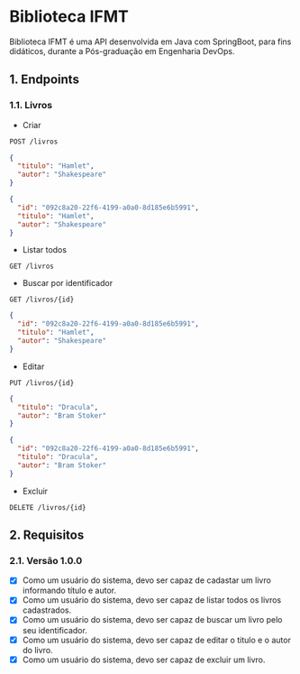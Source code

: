 # Biblioteca IFMT

Biblioteca IFMT é uma API desenvolvida em Java com SpringBoot, para fins didáticos, durante a Pós-graduação em Engenharia DevOps.

## 1. Endpoints

### 1.1. Livros

- Criar
```sh
POST /livros
```
```json
{
  "titulo": "Hamlet",
  "autor": "Shakespeare"
}
```
```json
{
  "id": "092c8a20-22f6-4199-a0a0-8d185e6b5991",
  "titulo": "Hamlet",
  "autor": "Shakespeare"
}
```
- Listar todos
```
GET /livros
```
- Buscar por identificador
```
GET /livros/{id}
```
```json
{
  "id": "092c8a20-22f6-4199-a0a0-8d185e6b5991",
  "titulo": "Hamlet",
  "autor": "Shakespeare"
}
```
- Editar
```
PUT /livros/{id}
```
```json
{
  "titulo": "Dracula",
  "autor": "Bram Stoker"
}
```
```json
{
  "id": "092c8a20-22f6-4199-a0a0-8d185e6b5991",
  "titulo": "Dracula",
  "autor": "Bram Stoker"
}
```
- Excluir
```
DELETE /livros/{id}
```

## 2. Requisitos

### 2.1. Versão 1.0.0

- [x] Como um usuário do sistema, devo ser capaz de cadastar um livro informando título e autor.
- [x] Como um usuário do sistema, devo ser capaz de listar todos os livros cadastrados.
- [x] Como um usuário do sistema, devo ser capaz de buscar um livro pelo seu identificador.
- [x] Como um usuário do sistema, devo ser capaz de editar o titulo e o autor do livro.
- [x] Como um usuário do sistema, devo ser capaz de excluir um livro.